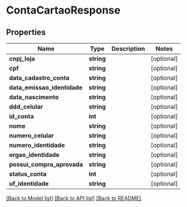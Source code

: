 # ContaCartaoResponse

## Properties
Name | Type | Description | Notes
------------ | ------------- | ------------- | -------------
**cnpj_loja** | **string** |  | [optional] 
**cpf** | **string** |  | [optional] 
**data_cadastro_conta** | **string** |  | [optional] 
**data_emissao_identidade** | **string** |  | [optional] 
**data_nascimento** | **string** |  | [optional] 
**ddd_celular** | **string** |  | [optional] 
**id_conta** | **int** |  | [optional] 
**nome** | **string** |  | [optional] 
**numero_celular** | **string** |  | [optional] 
**numero_identidade** | **string** |  | [optional] 
**orgao_identidade** | **string** |  | [optional] 
**possui_compra_aprovada** | **string** |  | [optional] 
**status_conta** | **int** |  | [optional] 
**uf_identidade** | **string** |  | [optional] 

[[Back to Model list]](../README.md#documentation-for-models) [[Back to API list]](../README.md#documentation-for-api-endpoints) [[Back to README]](../README.md)



